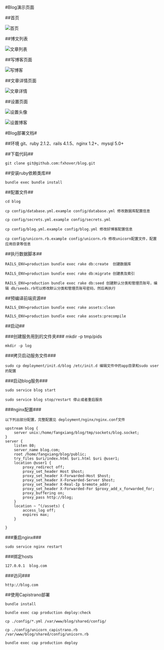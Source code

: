 #Blog演示页面

##首页

![首页](https://github.com/fxhover/blog/raw/master/doc/index.png)

##博文列表

![文章列表](https://github.com/fxhover/blog/raw/master/doc/articles_list.png)

##写博客页面

![写博客](https://github.com/fxhover/blog/raw/master/doc/new_article.png)

##文章详情页面

![文章详情](https://github.com/fxhover/blog/raw/master/doc/show_article.png)

##设置页面

![设置头像](https://github.com/fxhover/blog/raw/master/doc/set1.png)

![设置博客](https://github.com/fxhover/blog/raw/master/doc/set2.png)

#Blog部署文档#

##环境
    git、ruby 2.1.2、rails 4.1.5、nginx 1.2+、mysql 5.0+

##下载代码##
    
    git clone git@github.com:fxhover/blog.git

##安装ruby依赖类库##

    bundle exec bundle install

##配置文件##

    cd blog

    cp config/database.yml.example config/database.yml 修改数据库配置信息

    cp config/secrets.yml.example config/secrets.yml
 
    cp config/blog.yml.example config/blog.yml 修改好博客配置信息

    cp config/unicorn.rb.example config/unicorn.rb 修改unicorn配置文件，配置应用目录等信息

##执行数据脚本##

    RAILS_ENV=production bundle exec rake db:create  创建数据库
   
    RAILS_ENV=production bundle exec rake db:migrate 创建表及索引

    RAILS_ENV=production bundle exec rake db:seed 创建默认分类和管理员账号，编辑 db/seeds.rb可以修改默认分类和管理员账号密码，然后再执行

##预编译前端资源##

    RAILS_ENV=production bundle exec rake assets:clean
    
    RAILS_ENV=production bundle exec rake assets:precompile

##启动##

###创建服务用到的文件夹###
    mkdir -p tmp/pids

    mkdir -p log 

###拷贝启动服务文件###

    sudo cp deployment/init.d/blog /etc/init.d 编辑文件中的app目录和sudo user的配置

###启动blog服务###
    
    sudo service blog start
    
    sudo service blog stop/restart 停止或者重启服务

###nginx配置###

    以下列出部分配置，完整配置见 deployment/nginx/nginx.conf文件

    upstream blog {
        server unix:/home/fangxiang/blog/tmp/sockets/blog.socket;
    }
    server {
        listen 80;
        server_name blog.com;
        root /home/fangxiang/blog/public;
        try_files $uri/index.html $uri.html $uri @user1;
        location @user1 {
            proxy_redirect off;
            proxy_set_header Host $host;
            proxy_set_header X-Forwarded-Host $host;
            proxy_set_header X-Forwarded-Server $host;
            proxy_set_header X-Real-Ip $remote_addr;
            proxy_set_header X-Forwarded-For $proxy_add_x_forwarded_for;
            proxy_buffering on;
            proxy_pass http://blog;
        }
        location ~ ^(/assets) {
            access_log off;
            expires max;
        }

    }

###重启nginx###
    
    sudo service nginx restart
###绑定hosts
   
    127.0.0.1  blog.com 

###访问###

    http://blog.com

##使用Capistrano部署

```
bundle install

bundle exec cap production deploy:check

cp ./config/*.yml /var/www/blog/shared/config/

cp ./config/unicorn_capistrano.rb /var/www/blog/shared/config/unicorn.rb

bundle exec cap production deploy
```

